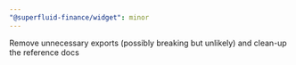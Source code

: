 ```yaml
---
"@superfluid-finance/widget": minor
---
```


Remove unnecessary exports (possibly breaking but unlikely) and clean-up the reference docs
